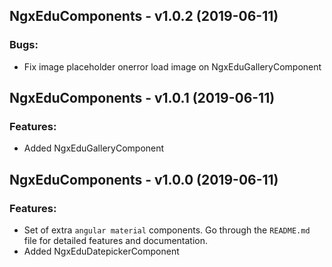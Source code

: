 ## NgxEduComponents - v1.0.2 (2019-06-11)

### Bugs:

* Fix image placeholder onerror load image on NgxEduGalleryComponent

## NgxEduComponents - v1.0.1 (2019-06-11)

### Features:

* Added NgxEduGalleryComponent

## NgxEduComponents - v1.0.0 (2019-06-11)

### Features:

* Set of extra `angular material` components. Go through the `README.md` file for detailed features and documentation.
* Added NgxEduDatepickerComponent
